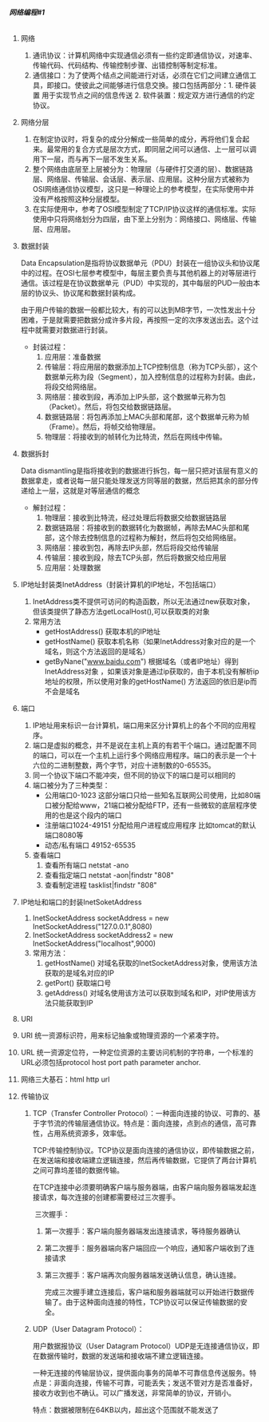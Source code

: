 ###### **网络编程#1**

1. 网络

   1. 通讯协议：计算机网络中实现通信必须有一些约定即通信协议，对速率、传输代码、代码结构、传输控制步骤、出错控制等制定标准。
   2. 通信接口：为了使两个结点之间能进行对话，必须在它们之间建立通信工具，即接口。使彼此之间能够进行信息交换。接口包括两部分：1. 硬件装置 用于实现节点之间的信息传送   2. 软件装置：规定双方进行通信的约定协议。

2. 网络分层

   1. 在制定协议时，将复杂的成分分解成一些简单的成分，再将他们复合起来。最常用的复合方式是层次方式，即同层之间可以通信、上一层可以调用下一层，而与再下一层不发生关系。
   2. 整个网络由底层至上层被分为：物理层（与硬件打交道的层）、数据链路层、网络层、传输层、会话层、表示层、应用层。这种分层方式被称为OSI网络通信协议模型，这只是一种理论上的参考模型，在实际使用中并没有严格按照这种分层模型。
   3. 在实际使用中，参考了OSI模型制定了TCP/IP协议这样的通信标准。实际使用中只将网络划分为四层，由下至上分别为：网络接口、网络层、传输层、应用层。

3. 数据封装

   Data Encapsulation是指将协议数据单元（PDU）封装在一组协议头和协议尾中的过程。在OSI七层参考模型中，每层主要负责与其他机器上的对等层进行通信。该过程是在协议数据单元（PUD）中实现的，其中每层的PUD一般由本层的协议头、协议尾和数据封装构成。

   由于用户传输的数据一般都比较大，有的可以达到MB字节，一次性发出十分困难，于是就需要把数据分成许多片段，再按照一定的次序发送出去。这个过程中就需要对数据进行封装。 

   * 封装过程：
     1. 应用层：准备数据
     2. 传输层：将应用层的数据添加上TCP控制信息（称为TCP头部），这个数据单元称为段（Segment），加入控制信息的过程称为封装。由此，将段交给网络层。
     3. 网络层：接收到段，再添加上IP头部，这个数据单元称为包（Packet）。然后，将包交给数据链路层。
     4. 数据链路层：将包再添加上MAC头部和尾部，这个数据单元称为帧（Frame）。然后，将帧交给物理层。
     5. 物理层：将接收到的帧转化为比特流，然后在网线中传输。

4. 数据拆封

   Data dismantling是指将接收到的数据进行拆包，每一层只把对该层有意义的数据拿走，或者说每一层只能处理发送方同等层的数据，然后把其余的部分传递给上一层，这就是对等层通信的概念

   * 解封过程：
     1. 物理层：接收到比特流，经过处理后将数据交给数据链路层
     2. 数据链路层：将接收到的数据转化为数据帧，再除去MAC头部和尾部，这个除去控制信息的过程称为解封，然后将包交给网络层。
     3. 网络层：接收到包，再除去IP头部，然后将段交给传输层
     4. 传输层：接收到段，除去TCP头部，然后将数据交给应用层
     5. 应用层：处理数据

5. IP地址封装类InetAddress（封装计算机的IP地址，不包括端口）

   1. InetAddress类不提供可访问的构造函数，所以无法通过new获取对象，但该类提供了静态方法getLocalHost(),可以获取类的对象
   2. 常用方法
      * getHostAddress()	获取本机的IP地址
      * getHostName()    获取本机名称（如果InetAddress对象对应的是一个域名，则这个方法返回的是域名）
      * getByNane("www.baidu.com")    根据域名（或者IP地址）得到InetAddress对象 ，如果该对象是通过ip获取的，由于本机没有解析ip地址的权限，所以使用对象的getHostName() 方法返回的依旧是ip而不会是域名

6. 端口

   1. IP地址用来标识一台计算机，端口用来区分计算机上的各个不同的应用程序。
   2. 端口是虚拟的概念，并不是说在主机上真的有若干个端口。通过配置不同的端口，可以在一个主机上运行多个网络应用程序。端口的表示是一个十六位的二进制整数，两个字节，对应十进制数的0-65535。
   3. 同一个协议下端口不能冲突，但不同的协议下的端口是可以相同的
   4. 端口被分为了三种类型：
      * 公用端口0-1023     这部分端口只给一些知名互联网公司使用，比如80端口被分配给www，21端口被分配给FTP，还有一些微软的底层程序使用的也是这个段内的端口
      * 注册端口1024-49151  分配给用户进程或应用程序  比如tomcat的默认端口8080等
      * 动态/私有端口  49152-65535
   5. 查看端口
      1. 查看所有端口 netstat -ano
      2. 查看指定端口 netstat -aon|findstr "808"
      3. 查看制定进程 tasklist|findstr "808"

7. IP地址和端口的封装InetSoketAddress
   1. InetSocketAddress socketAddress = new InetSocketAddress("127.0.0.1",8080)
   2. InetSocketAddress socketAddress2 = new InetSocketAddress("localhost",9000)
   3. 常用方法：
      1. getHostName() 对域名获取的InetSocketAddress对象，使用该方法获取的是域名对应的IP
      2. getPort() 获取端口号
      3. getAddress() 对域名使用该方法可以获取到域名和IP，对IP使用该方法只能获取到IP

8.  URI

   1. URI  统一资源标识符，用来标记抽象或物理资源的一个紧凑字符。
   2. URL 统一资源定位符，一种定位资源的主要访问机制的字符串，一个标准的URL必须包括protocol host port path parameter anchor.
   3. 网络三大基石：html http url

9. 传输协议

   1. TCP（Transfer Controller Protocol）：一种面向连接的协议、可靠的、基于字节流的传输层通信协议。特点是：面向连接，点到点的通信，高可靠性，占用系统资源多，效率低。
   
      TCP:传输控制协议。TCP协议是面向连接的通信协议，即传输数据之前，在发送端和接收端建立逻辑连接，然后再传输数据，它提供了两台计算机之间可靠坞差错的数据传输。
   
      在TCP连接中必须要明确客户端与服务器端，由客户端向服务器端发起连接请求，每次连接的创建都需要经过三次握手。
   
      ​	三次握手：
   
        1. 第一次握手：客户端向服务器端发出连接请求，等待服务器确认
   
        2. 第二次握手：服务器端向客户端回应一个响应，通知客户端收到了连接请求
   
        3. 第三次握手：客户端再次向服务器端发送确认信息，确认连接。
   
           完成三次握手建立连接后，客户端和服务器端就可以开始进行数据传输了。由于这种面向连接的特性，TCP协议可以保证传输数据的安全。
   
   2. UDP（User Datagram Protocol）：
   
      用户数据报协议（User Datagram Protocol）UDP是无连接通信协议，即在数据传输时，数据的发送端和接收端不建立逻辑连接。
   
      一种无连接的传输层协议，提供面向事务的简单不可靠信息传送服务。特点是：非面向连接，传输不可靠，可能丢失；发送不管对方是否准备好，接收方收到也不确认。可以广播发送，非常简单的协议，开销小。
   
      特点：数据被限制在64KB以内，超出这个范围就不能发送了
   
      
